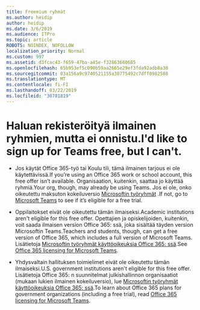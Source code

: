 ```yaml
---
title: Freemium ryhmät
ms.author: heidip
author: heidip
ms.date: 3/6/2019
ms.audience: ITPro
ms.topic: article
ROBOTS: NOINDEX, NOFOLLOW
localization_priority: Normal
ms.custom: 997
ms.assetid: d3fcac43-f659-47ba-a45e-f32863680685
ms.openlocfilehash: 65b953ef5c090b59aa2665e29ef3fda92adb8a30
ms.sourcegitcommit: 03a156a9c9740521155a30775492c7dff0982588
ms.translationtype: MT
ms.contentlocale: fi-FI
ms.lasthandoff: 03/22/2019
ms.locfileid: "30781819"
---
```

# <a name="id-like-to-sign-up-for-teams-free-but-i-cant"></a><span data-ttu-id="39f21-102">Haluan rekisteröityä ilmainen ryhmien, mutta ei onnistu.</span><span class="sxs-lookup"><span data-stu-id="39f21-102">I'd like to sign up for Teams free, but I can't.</span></span>

- <span data-ttu-id="39f21-103">Jos käytät Office 365-työ tai Koulu tili, tämä ilmainen tarjous ei ole käytettävissä.</span><span class="sxs-lookup"><span data-stu-id="39f21-103">If you’re using an Office 365 work or school account, this free offer isn’t available.</span></span> <span data-ttu-id="39f21-104">Organisaation, kuitenkin, saattaa jo käyttää ryhmiä.</span><span class="sxs-lookup"><span data-stu-id="39f21-104">Your org, though, may already be using Teams.</span></span> <span data-ttu-id="39f21-105">Jos ei ole, onko oikeutettu maksuton kokeiluversio [Microsoftin työryhmät](https://products.office.com/en-us/microsoft-teams/group-chat-software) .</span><span class="sxs-lookup"><span data-stu-id="39f21-105">If not, go to [Microsoft Teams](https://products.office.com/en-us/microsoft-teams/group-chat-software) to see if it’s eligible for a free trial.</span></span>

- <span data-ttu-id="39f21-106">Oppilaitokset eivät ole oikeutettu tämän ilmaiseksi.</span><span class="sxs-lookup"><span data-stu-id="39f21-106">Academic institutions aren't eligible for this free offer.</span></span> <span data-ttu-id="39f21-107">Opettajien ja opiskelijoiden, kuitenkin, voit saada ilmaisen version Office 365: ssä, joka sisältää täyden version Microsoftin Teams.</span><span class="sxs-lookup"><span data-stu-id="39f21-107">Teachers and students, though, can get a free version of Office 365, which includes a full version of Microsoft Teams.</span></span> <span data-ttu-id="39f21-108">Lisätietoja [Microsoftin työryhmät käyttöoikeuksia Office 365: ssä](https://docs.microsoft.com/microsoftteams/office-365-licensing).</span><span class="sxs-lookup"><span data-stu-id="39f21-108">See [Office 365 licensing for Microsoft Teams](https://docs.microsoft.com/microsoftteams/office-365-licensing).</span></span>

- <span data-ttu-id="39f21-109">Yhdysvaltain hallituksen toimielimet eivät ole oikeutettu tämän ilmaiseksi.</span><span class="sxs-lookup"><span data-stu-id="39f21-109">U.S. government institutions aren't eligible for this free offer.</span></span> <span data-ttu-id="39f21-110">Lisätietoja Office 365: n suunnitelmat julkishallinnon organisaatiot (mukaan lukien ilmainen kokeiluversio), lue [Microsoftin työryhmät käyttöoikeuksia Office 365: ssä](https://docs.microsoft.com/microsoftteams/office-365-licensing).</span><span class="sxs-lookup"><span data-stu-id="39f21-110">To learn about Office 365 plans for government organizations (including a free trial), read [Office 365 licensing for Microsoft Teams](https://docs.microsoft.com/microsoftteams/office-365-licensing).</span></span>


